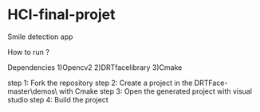 # HCI-final-projet
Smile detection app

How to run ?

Dependencies
1)Opencv2
2)DRTfacelibrary
3)Cmake

step 1: Fork the repository
step 2: Create a project in the DRTFace-master\demos\ with Cmake
step 3: Open the generated project with visual studio
step 4: Build the project
